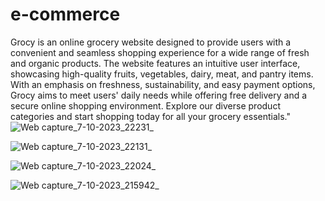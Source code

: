 

# e-commerce

Grocy is an online grocery website designed to provide users with a convenient and seamless shopping experience for a wide range of fresh and organic products. The website features an intuitive user interface, showcasing high-quality fruits, vegetables, dairy, meat, and pantry items. With an emphasis on freshness, sustainability, and easy payment options, Grocy aims to meet users' daily needs while offering free delivery and a secure online shopping environment. Explore our diverse product categories and start shopping today for all your grocery essentials."
![Web capture_7-10-2023_22231_](https://github.com/afiya067/e-commerce/assets/122664723/3c1e1dbf-b1a7-4eb5-8573-5e22d6097fb5)

![Web capture_7-10-2023_22131_](https://github.com/afiya067/e-commerce/assets/122664723/bc5a0767-71eb-4b3f-a9a0-1ff5cb8c85a5)

![Web capture_7-10-2023_22024_](https://github.com/afiya067/e-commerce/assets/122664723/a592f493-98ff-4a8a-ae57-7a89e249b9d2)

![Web capture_7-10-2023_215942_](https://github.com/afiya067/e-commerce/assets/122664723/e8d49b55-b8ca-4b90-84d0-07ecb476b9de)



